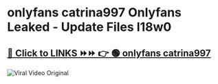 
 # onlyfans catrina997 Onlyfans Leaked - Update Files l18w0

## <h2><a href="https://clipsfans.com/onlyfans_catrina997&ref=git">🔗 Click to LINKS ⏩⏩ 👉 🟢 onlyfans catrina997 </a></h2>

<a href="https://clipsfans.com/onlyfans_catrina997&ref=git" rel="nofollow" data-target="animated-image.originalLink"><img src="https://i.ibb.co.com/xMMVF88/686577567.gif" alt="Viral Video Original" style="max-width: 100%; display: inline-block;" data-target="animated-image.originalImage"></a>

